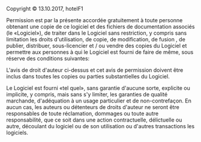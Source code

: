 Copyright © 13.10.2017, hotelF1

Permission est par la présente accordée gratuitement à toute personne
obtenant une copie de ce logiciel et des fichiers de documentation associés (le
«Logiciel»), de traiter dans le Logiciel sans restriction, y compris sans limitation
les droits d'utilisation, de copie, de modification, de fusion , de publier, distribuer,
sous-licencier et / ou vendre des copies du Logiciel et permettre aux personnes
à qui le Logiciel est fourni de faire de même, sous réserve des conditions
suivantes:

L'avis de droit d'auteur ci-dessus et cet avis de permission doivent être inclus
dans toutes les copies ou parties substantielles du Logiciel.

Le Logiciel est fourni «tel quel», sans garantie d'aucune sorte, explicite ou
implicite, y compris, mais sans s'y limiter, les garanties de qualité marchande,
d'adéquation à un usage particulier et de non-contrefaçon. En aucun cas, les
auteurs ou détenteurs de droits d'auteur ne seront être responsables de toute
réclamation, dommages ou toute autre responsabilité, que ce soit dans une
action contractuelle, délictuelle ou autre, découlant du logiciel ou de son
utilisation ou d'autres transactions les logiciels.